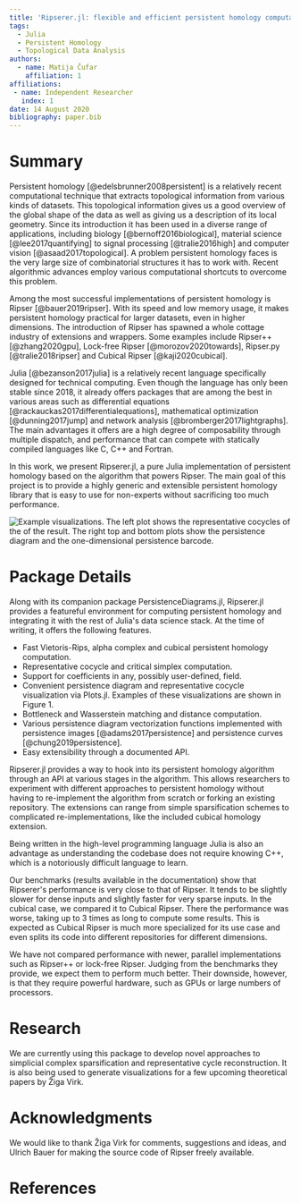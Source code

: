 ```yaml
---
title: 'Ripserer.jl: flexible and efficient persistent homology computation in Julia'
tags:
  - Julia
  - Persistent Homology
  - Topological Data Analysis
authors:
  - name: Matija Čufar
    affiliation: 1
affiliations:
 - name: Independent Researcher
   index: 1
date: 14 August 2020
bibliography: paper.bib
---
```


# Summary

Persistent homology [@edelsbrunner2008persistent] is a relatively recent computational
technique that extracts topological information from various kinds of datasets. This
topological information gives us a good overview of the global shape of the data as well as
giving us a description of its local geometry. Since its introduction it has been used in a
diverse range of applications, including biology [@bernoff2016biological], material
science [@lee2017quantifying] to signal processing [@tralie2016high] and computer
vision [@asaad2017topological]. A problem persistent homology faces is the very large size of
combinatorial structures it has to work with. Recent algorithmic advances employ various
computational shortcuts to overcome this problem.

Among the most successful implementations of persistent homology is
Ripser [@bauer2019ripser]. With its speed and low memory usage, it makes persistent homology
practical for larger datasets, even in higher dimensions. The introduction of Ripser has
spawned a whole cottage industry of extensions and wrappers. Some examples include
Ripser++ [@zhang2020gpu], Lock-free Ripser [@morozov2020towards], Ripser.py [@tralie2018ripser]
and Cubical Ripser [@kaji2020cubical].

Julia [@bezanson2017julia] is a relatively recent language specifically designed for
technical computing. Even though the language has only been stable since 2018, it already
offers packages that are among the best in various areas such as differential
equations [@rackauckas2017differentialequations], mathematical optimization [@dunning2017jump]
and network analysis [@bromberger2017lightgraphs]. The main advantages it offers are a high
degree of composability through multiple dispatch, and performance that can compete with
statically compiled languages like C, C++ and Fortran.

In this work, we present Ripserer.jl, a pure Julia implementation of persistent homology
based on the algorithm that powers Ripser. The main goal of this project is to provide a
highly generic and extensible persistent homology library that is easy to use for
non-experts without sacrificing too much performance.

![Example visualizations. The left plot shows the representative cocycles of the of the
result. The right top and bottom plots show the persistence diagram and the one-dimensional
persistence barcode.](figure.svg)

# Package Details

Along with its companion package PersistenceDiagrams.jl, Ripserer.jl provides a featureful
environment for computing persistent homology and integrating it with the rest of Julia's
data science stack. At the time of writing, it offers the following features.

* Fast Vietoris-Rips, alpha complex and cubical persistent homology computation.
* Representative cocycle and critical simplex computation.
* Support for coefficients in any, possibly user-defined, field.
* Convenient persistence diagram and representative cocycle visualization via
  Plots.jl. Examples of these visualizations are shown in Figure 1.
* Bottleneck and Wasserstein matching and distance computation.
* Various persistence diagram vectorization functions implemented with persistence
  images [@adams2017persistence] and persistence curves [@chung2019persistence].
* Easy extensibility through a documented API.

Ripserer.jl provides a way to hook into its persistent homology algorithm through an API at
various stages in the algorithm. This allows researchers to experiment with different
approaches to persistent homology without having to re-implement the algorithm from scratch
or forking an existing repository. The extensions can range from simple sparsification
schemes to complicated re-implementations, like the included cubical homology extension.

Being written in the high-level programming language Julia is also an advantage as
understanding the codebase does not require knowing C++, which is a notoriously difficult
language to learn.

Our benchmarks (results available in the documentation) show that Ripserer's performance is
very close to that of Ripser. It tends to be slightly slower for dense inputs and slightly
faster for very sparse inputs. In the cubical case, we compared it to Cubical Ripser. There
the performance was worse, taking up to 3 times as long to compute some results. This is
expected as Cubical Ripser is much more specialized for its use case and even splits its
code into different repositories for different dimensions.

We have not compared performance with newer, parallel implementations such as Ripser++ or
lock-free Ripser. Judging from the benchmarks they provide, we expect them to perform much
better. Their downside, however, is that they require powerful hardware, such as GPUs or
large numbers of processors.

# Research

We are currently using this package to develop novel approaches to simplicial complex
sparsification and representative cycle reconstruction. It is also being used to generate
visualizations for a few upcoming theoretical papers by Žiga Virk.

# Acknowledgments

We would like to thank Žiga Virk for comments, suggestions and ideas, and Ulrich Bauer for
making the source code of Ripser freely available.

# References
